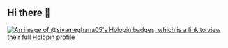 ## Hi there 👋

[![An image of @sivameghana05's Holopin badges, which is a link to view their full Holopin profile](https://holopin.me/sivameghana05)](https://holopin.io/@sivameghana05)


<!--  
**SivaMeghana05/SivaMeghana05** is a ✨ _special_ ✨ repository because its `README.md` (this file) appears on your GitHub profile.

Here are some ideas to get you started:

- 🔭 I’m currently working on ...
- 🌱 I’m currently learning ...
- 👯 I’m looking to collaborate on ...
- 🤔 I’m looking for help with ...
- 💬 Ask me about ...
- 📫 How to reach me: ...
- 😄 Pronouns: ...
- ⚡ Fun fact: ...
-->
